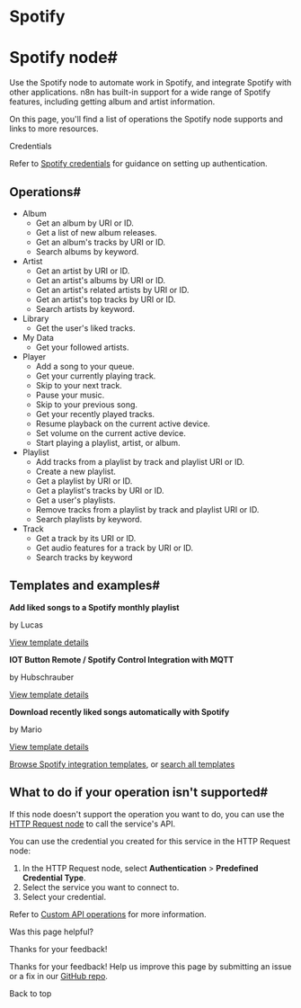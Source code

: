 # Spotify

[ ](https://github.com/n8n-io/n8n-docs/edit/main/docs/integrations/builtin/app-nodes/n8n-nodes-base.spotify.md "Edit this page")

# Spotify node#

Use the Spotify node to automate work in Spotify, and integrate Spotify with other applications. n8n has built-in support for a wide range of Spotify features, including getting album and artist information. 

On this page, you'll find a list of operations the Spotify node supports and links to more resources.

Credentials

Refer to [Spotify credentials](../../credentials/spotify/) for guidance on setting up authentication. 

## Operations#

  * Album
    * Get an album by URI or ID.
    * Get a list of new album releases.
    * Get an album's tracks by URI or ID.
    * Search albums by keyword.
  * Artist
    * Get an artist by URI or ID.
    * Get an artist's albums by URI or ID.
    * Get an artist's related artists by URI or ID.
    * Get an artist's top tracks by URI or ID.
    * Search artists by keyword.
  * Library
    * Get the user's liked tracks.
  * My Data
    * Get your followed artists.
  * Player
    * Add a song to your queue.
    * Get your currently playing track.
    * Skip to your next track.
    * Pause your music.
    * Skip to your previous song.
    * Get your recently played tracks.
    * Resume playback on the current active device.
    * Set volume on the current active device.
    * Start playing a playlist, artist, or album.
  * Playlist
    * Add tracks from a playlist by track and playlist URI or ID.
    * Create a new playlist.
    * Get a playlist by URI or ID.
    * Get a playlist's tracks by URI or ID.
    * Get a user's playlists.
    * Remove tracks from a playlist by track and playlist URI or ID.
    * Search playlists by keyword.
  * Track
    * Get a track by its URI or ID.
    * Get audio features for a track by URI or ID.
    * Search tracks by keyword



## Templates and examples#

**Add liked songs to a Spotify monthly playlist**

by Lucas

[View template details](https://n8n.io/workflows/1074-add-liked-songs-to-a-spotify-monthly-playlist/)

**IOT Button Remote / Spotify Control Integration with MQTT**

by Hubschrauber

[View template details](https://n8n.io/workflows/2383-iot-button-remote-spotify-control-integration-with-mqtt/)

**Download recently liked songs automatically with Spotify**

by Mario

[View template details](https://n8n.io/workflows/2285-download-recently-liked-songs-automatically-with-spotify/)

[Browse Spotify integration templates](https://n8n.io/integrations/spotify/), or [search all templates](https://n8n.io/workflows/)

## What to do if your operation isn't supported#

If this node doesn't support the operation you want to do, you can use the [HTTP Request node](../../core-nodes/n8n-nodes-base.httprequest/) to call the service's API.

You can use the credential you created for this service in the HTTP Request node: 

  1. In the HTTP Request node, select **Authentication** > **Predefined Credential Type**.
  2. Select the service you want to connect to.
  3. Select your credential.



Refer to [Custom API operations](../../../custom-operations/) for more information.

Was this page helpful? 

Thanks for your feedback! 

Thanks for your feedback! Help us improve this page by submitting an issue or a fix in our [GitHub repo](https://github.com/n8n-io/n8n-docs). 

Back to top 
